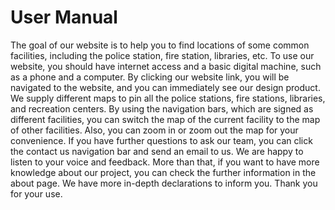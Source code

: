 # User Manual

The goal of our website is to help you to find locations of some common facilities, including the police station, fire station, libraries, etc. To use our website, you should have internet access and a basic digital machine, such as a phone and a computer. By clicking our website link, you will be navigated to the website, and you can immediately see our design product. We supply different maps to pin all the police stations, fire stations, libraries, and recreation centers. By using the navigation bars, which are signed as different facilities, you can switch the map of the current facility to the map of other facilities. Also, you can zoom in or zoom out the map for your convenience. If you have further questions to ask our team, you can click the contact us navigation bar and send an email to us. We are happy to listen to your voice and feedback. More than that, if you want to have more knowledge about our project, you can check the further information in the about page. We have more in-depth declarations to inform you. Thank you for your use. 
